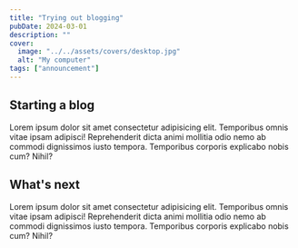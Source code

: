 ```yaml
---
title: "Trying out blogging"
pubDate: 2024-03-01
description: ""
cover:
  image: "../../assets/covers/desktop.jpg"
  alt: "My computer"
tags: ["announcement"]
---
```


## Starting a blog

Lorem ipsum dolor sit amet consectetur adipisicing elit. Temporibus omnis vitae ipsam adipisci! Reprehenderit dicta animi mollitia odio nemo ab commodi dignissimos iusto tempora. Temporibus corporis explicabo nobis cum? Nihil?

## What's next

Lorem ipsum dolor sit amet consectetur adipisicing elit. Temporibus omnis vitae ipsam adipisci! Reprehenderit dicta animi mollitia odio nemo ab commodi dignissimos iusto tempora. Temporibus corporis explicabo nobis cum? Nihil?
